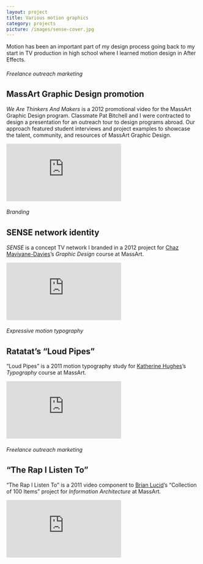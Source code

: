 ```yaml
---
layout: project
title: Various motion graphics
category: projects
picture: /images/sense-cover.jpg
---
```


Motion has been an important part of my design process going back to my start in TV production in high school where I learned motion design in After Effects.

<!--more-->

###### Freelance outreach marketing
## MassArt Graphic Design promotion

*We Are Thinkers And Makers* is a 2012 promotional video for the MassArt Graphic Design program. Classmate Pat Bitchell and I were contracted to design a presentation for an outreach tour to design programs abroad. Our approach featured student interviews and project examples to showcase the talent, community, and resources of MassArt Graphic Design.

<div class='video'><iframe src='https://player.vimeo.com/video/37980364?title=0&amp;byline=0&amp;portrait=0&amp;color=3a92c9' frameborder='0' webkitAllowFullScreen mozallowfullscreen allowFullScreen></iframe></div>



###### Branding
## SENSE network identity

*SENSE* is a concept TV network I branded in a 2012 project for <a title="Maviyane.com" target="_blank" href="http://www.maviyane.com/">Chaz Maviyane-Davies</a>&rsquo;s *Graphic Design* course at MassArt.

<div class='video'><iframe src='https://player.vimeo.com/video/37973232?title=0&amp;byline=0&amp;portrait=0&amp;color=3a92c9' frameborder='0' webkitAllowFullScreen mozallowfullscreen allowFullScreen></iframe></div>




###### Expressive motion typography
## Ratatat&rsquo;s &ldquo;Loud Pipes&rdquo;

&ldquo;Loud Pipes&rdquo; is a 2011 motion typography study for <a title="khughesdesign.com" target="_blank" href="http://khughesdesign.com/">Katherine Hughes</a>&rsquo;s *Typography* course at MassArt.

<div class='video'><iframe src='https://player.vimeo.com/video/11567969?title=0&amp;byline=0&amp;portrait=0&amp;color=3a92c9' frameborder='0' webkitAllowFullScreen mozallowfullscreen allowFullScreen></iframe></div>



###### Freelance outreach marketing
## &ldquo;The Rap I Listen To&rdquo;

&ldquo;The Rap I Listen To&rdquo; is a 2011 video component to <a title="brianlucid.com" target="_blank" href="http://brianlucid.com/">Brian Lucid</a>&rsquo;s &ldquo;Collection of 100 Items&rdquo; project for *Information Architecture* at MassArt.

<div class='video'><iframe src='https://player.vimeo.com/video/17792348
?title=0&amp;byline=0&amp;portrait=0&amp;color=3a92c9' frameborder='0' webkitAllowFullScreen mozallowfullscreen allowFullScreen></iframe></div>